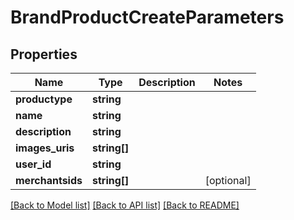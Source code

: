 # BrandProductCreateParameters

## Properties
Name | Type | Description | Notes
------------ | ------------- | ------------- | -------------
**productype** | **string** |  | 
**name** | **string** |  | 
**description** | **string** |  | 
**images_uris** | **string[]** |  | 
**user_id** | **string** |  | 
**merchantsids** | **string[]** |  | [optional] 

[[Back to Model list]](../README.md#documentation-for-models) [[Back to API list]](../README.md#documentation-for-api-endpoints) [[Back to README]](../README.md)


